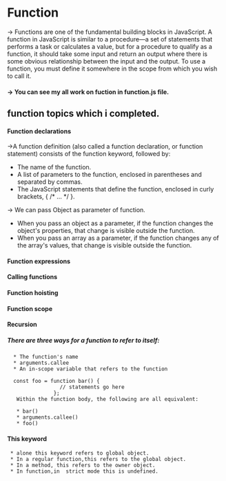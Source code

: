 # Function
-> Functions are one of the fundamental building blocks in JavaScript. A function in JavaScript is similar to a procedure—a set of statements that performs a task or calculates a value, but for a procedure to qualify as a function, it should take some input and return an output where there is some obvious relationship between the input and the output. To use a function, you must define it somewhere in the scope from which you wish to call it.

#### -> You can see my all work on fuction  in function.js file.

## function topics which i completed.
#### Function declarations
 ->A function definition (also called a function declaration, or function statement) consists of the function keyword, followed by:

  * The name of the function.
  * A list of parameters to the function, enclosed in parentheses and separated by commas.
  * The JavaScript statements that define the function, enclosed in curly brackets, { /* … */ }.
  
-> We  can pass Object as parameter of function.
   * When you pass an object as a parameter, if the function changes the object's properties, that change is visible outside the function.
   * When you pass an array as a parameter, if the function changes any of the array's values, that change is visible outside the function.
   
#### Function expressions
 
#### Calling functions

#### Function hoisting

#### Function scope
#### Recursion
##### There are three ways for a function to refer to itself:
      * The function's name
      * arguments.callee
      * An in-scope variable that refers to the function
      
      const foo = function bar() {
                     // statements go here
                   };
       Within the function body, the following are all equivalent:

       * bar()
       * arguments.callee()
       * foo()
           
           
#### This keyword
     * alone this keyword refers to global object.
     * In a regular function,this refers to the global object.
     * In a method, this refers to the owner object.
     * In function,in  strict mode this is undefined.
      

